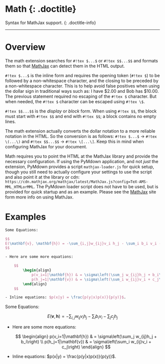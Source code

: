 # Math {: .doctitle}
Syntax for MathJax support.
{: .doctitle-info}

---

# Overview
The math extension searches for `#!tex $...$` or `#!tex $$...$$` and formats them so that [MathJax](http://www.mathjax.org/) can detect them in the HTML output.

`#!tex $...$` is the inline form and requires the opening token (`#!tex $`) to be followed by a non-whitespace character, and the closing to be preceded by a non-whitespace character.  This is to help avoid false positives when using the dollar sign in traditional ways such as: I have $2.00 and Bob has $10.00.  The previous statement required no escaping of the `#!tex $` character.  But when needed, the `#!tex $` character can be escaped using `#!tex \$`.

`#!tex $$...$$` is the *display* or *block* form.  When using `#!tex $$`, the block must start with `#!tex $$` and end with `#!tex $$`; a block contains no empty lines.

The math extension actually converts the dollar notation to a more reliable notation in the HTML.  So the conversion is as follows: `#!tex $...$` -> `#!tex \(...\)` and `#!tex $$...$$` -> `#!tex \[...\]`.  Keep this in mind when configuring MathJax for your document.

Math requires you to point the HTML at the MathJax library and provide the necessary configuration.  If using the PyMdown application, and not *just* the extension, PyMdown provides a script `mathjax-loader.js` for quick setup, though you still need to actually configure your settings to use the script and also point it at the library or cdn: `https://cdn.mathjax.org/mathjax/latest/MathJax.js?config=TeX-AMS-MML_HTMLorMML`.  The PyMdown loader script does not have to be used, but is provided for quick startup and as an example.  Please see the [MathJax](http://www.mathjax.org/) site form more info on using MathJax.

# Examples

````tex
Some Equations:

$$
E(\mathbf{v}, \mathbf{h}) = -\sum_{i,j}w_{ij}v_i h_j - \sum_i b_i v_i - \sum_j c_j h_j
$$

- Here are some more equations:

    $$
        \begin{align}
            p(v_i=1|\mathbf{h}) & = \sigma\left(\sum_j w_{ij}h_j + b_i\right) \\
            p(h_j=1|\mathbf{v}) & = \sigma\left(\sum_i w_{ij}v_i + c_j\right)
        \end{align}
    $$

- Inline equations: $p(x|y) = \frac{p(y|x)p(x)}{p(y)}$.
````

Some Equations:

$$
E(\mathbf{v}, \mathbf{h}) = -\sum_{i,j}w_{ij}v_i h_j - \sum_i b_i v_i - \sum_j c_j h_j
$$

- Here are some more equations:

    $$
        \begin{align}
            p(v_i=1|\mathbf{h}) & = \sigma\left(\sum_j w_{ij}h_j + b_i\right) \\
            p(h_j=1|\mathbf{v}) & = \sigma\left(\sum_i w_{ij}v_i + c_j\right)
        \end{align}
    $$

- Inline equations: $p(x|y) = \frac{p(y|x)p(x)}{p(y)}$.
